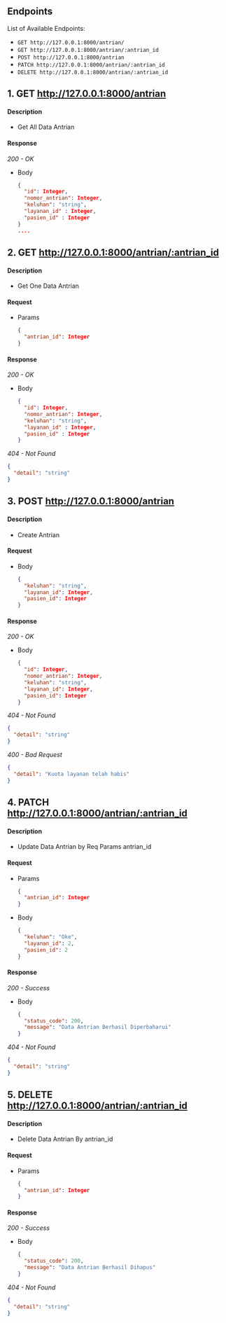 ## Endpoints

List of Available Endpoints:

- `GET http://127.0.0.1:8000/antrian/`
- `GET http://127.0.0.1:8000/antrian/:antrian_id`
- `POST http://127.0.0.1:8000/antrian`
- `PATCH http://127.0.0.1:8000/antrian/:antrian_id`
- `DELETE http://127.0.0.1:8000/antrian/:antrian_id`

## 1. GET http://127.0.0.1:8000/antrian

#### Description

- Get All Data Antrian

#### Response

_200 - OK_

- Body
  ```json
  {
    "id": Integer,
    "nomor_antrian": Integer,
    "keluhan": "string",
    "layanan_id" : Integer,
    "pasien_id" : Integer
  }
  ....
  ```

## 2. GET http://127.0.0.1:8000/antrian/:antrian_id

#### Description

- Get One Data Antrian

#### Request

- Params

  ```json
  {
    "antrian_id": Integer
  }
  ```

#### Response

_200 - OK_

- Body

  ```json
  {
    "id": Integer,
    "nomor_antrian": Integer,
    "keluhan": "string",
    "layanan_id" : Integer,
    "pasien_id" : Integer
  }
  ```

_404 - Not Found_

```json
{
  "detail": "string"
}
```

## 3. POST http://127.0.0.1:8000/antrian

#### Description

- Create Antrian

#### Request

- Body

  ```json
  {
    "keluhan": "string",
    "layanan_id": Integer,
    "pasien_id": Integer
  }
  ```

#### Response

_200 - OK_

- Body

  ```json
  {
    "id": Integer,
    "nomor_antrian": Integer,
    "keluhan": "string",
    "layanan_id": Integer,
    "pasien_id": Integer
  }
  ```

_404 - Not Found_

```json
{
  "detail": "string"
}
```

_400 - Bad Request_

```json
{
  "detail": "Kuota layanan telah habis"
}
```

## 4. PATCH http://127.0.0.1:8000/antrian/:antrian_id

#### Description

- Update Data Antrian by Req Params antrian_id

#### Request

- Params

  ```json
  {
    "antrian_id": Integer
  }
  ```

- Body

  ```json
  {
    "keluhan": "Oke",
    "layanan_id": 2,
    "pasien_id": 2
  }
  ```

#### Response

_200 - Success_

- Body

  ```json
  {
    "status_code": 200,
    "message": "Data Antrian Berhasil Diperbaharui"
  }
  ```

_404 - Not Found_

```json
{
  "detail": "string"
}
```

## 5. DELETE http://127.0.0.1:8000/antrian/:antrian_id

#### Description

- Delete Data Antrian By antrian_id

#### Request

- Params

  ```json
  {
    "antrian_id": Integer
  }
  ```

#### Response

_200 - Success_

- Body

  ```json
  {
    "status_code": 200,
    "message": "Data Antrian Berhasil Dihapus"
  }
  ```

_404 - Not Found_

```json
{
  "detail": "string"
}
```

